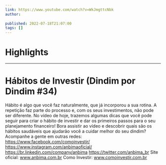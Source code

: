 ```yaml
---
link: https://www.youtube.com/watch?v=WkJmgttcNbk
author: 
   
published: 2022-07-18T21:07:00
tags: []
---
```

# Highlights


---
# Hábitos de Investir (Dindim por Dindim #34)
Hábito é algo que você faz naturalmente, que já incorporou a sua rotina. A repetição faz parte do processo e, com os seus investimentos, não pode ser diferente. No vídeo de hoje, trazemos algumas dicas que você pode seguir para criar o hábito de investir e dar os primeiros passos para o seu planejamento financeiro! Bora assistir ao vídeo e descobrir quais são os hábitos saudáveis que ajudarão você a cuidar melhor do seu dindim? Acompanhe a gente em outras redes: https://www.facebook.com/comoinvestir/ https://www.instagram.com/anbimaoficial/ https://br.linkedin.com/company/anbima https://twitter.com/anbima_br Site oficial: www.anbima.com.br Como Investir: www.comoinvestir.com.br